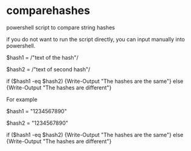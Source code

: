 # comparehashes
powershell script to compare string hashes

if you do not want to run the script directly, you can input manually into powershell.


$hash1 = /"text of the hash"/

$hash2 = /"text of second hash"/

if ($hash1 -eq $hash2) {Write-Output "The hashes are the same"} else {Write-Output "The hashes are different"}


For example

$hash1 = "1234567890"

$hash2 = "1234567890"

if ($hash1 -eq $hash2) {Write-Output "The hashes are the same"} else {Write-Output "The hashes are different"}
